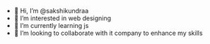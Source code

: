 - 👋 Hi, I’m @sakshikundraa
- 👀 I’m interested in web designing
- 🌱 I’m currently learning js
- 💞️ I’m looking to collaborate with it company to enhance my skills
<!---
sakshikundraa/sakshikundraa is a ✨ special ✨ repository because its `README.md` (this file) appears on your GitHub profile.
You can click the Preview link to take a look at your changes.
--->
